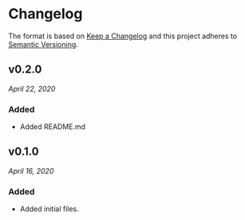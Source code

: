 # Changelog

The format is based on [Keep a Changelog](http://keepachangelog.com/en/1.0.0/)
and this project adheres to [Semantic Versioning](http://semver.org/spec/v2.0.0.html).

v0.2.0
------------------------------
*April 22, 2020*

### Added
- Added README.md

v0.1.0
------------------------------
*April 16, 2020*

### Added
- Added initial files.
